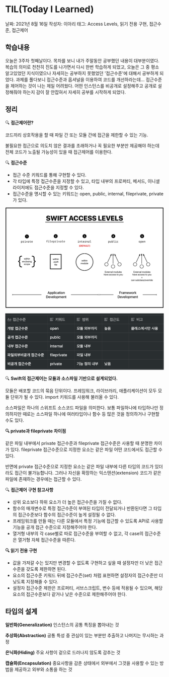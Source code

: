 # TIL(Today I Learned)

날짜: 2021년 8월 16일
작성자: 이아리
태그: Access Levels, 읽기 전용 구현, 접근수준, 접근제어

## 학습내용

오늘은 3주차 첫째날이다. 목차를 보니 내가 주말동안 공부했던 내용이 대부분이였다. 복습의 의미로 천천히 진도를 나가면서 다시 한번 학습하게 되었고, 오늘은 그 중 평소 알고있었던 지식이였으나 자세히는 공부하지 못했었던 '접근수준'에 대해서 공부하게 되었다. 과제를 풀다보니 접근수준과 옵셔널을 이용하여 코드를 개선하라는데... 접근수준을 제어하는 것이 나는 제일 어려웠다. 어떤 인스턴스를 비공개로 설정해주고 공개로 설정해줘야 하는지 감이 잘 안잡혀서 자세히 공부를 시작하게 되었다.

## 정리

🔍 **접근제어란?**

코드끼리 상호작용을 할 때 파일 간 또는 모듈 간에 접근을 제한할 수 있는 기능.

불필요한 접근으로 의도치 않은 결과를 초래하거나 꼭 필요한 부분만 제공해야 하는데 전체 코드가 노출될 가능성이 있을 때 접근제어를 이용한다.

🔍  **접근수준**

- 접근 수준 키워드를 통해 구현할 수 있다.
- 각 타입에 특정 접근수준을 지정할 수 있고, 타입 내부의 프로퍼티, 메서드, 이니셜라이저에도 접근수준을 지정할 수 있다.
- 접근수준을 명시할 수 있는 키워드는 open, public, internal, fileprivate, private 가 있다.

![ex_screenshot](/img/31.jpeg)

![ex_screenshot](/img/32.png)

🔍 **Swift의 접근제어는 모듈과 소스파일 기반으로 설계되었다.**

모듈은 배포할 코드의 묶음 단위이다. 프레임워크, 라이브러리, 애플리케이션이 모두 모듈 단위가 될 수 있다. import 키워드를 사용해 불러올 수 있다.

소스파일은 하나의 스위프트 소스코드 파일을 의미한다. 보통 파일하나에 타입하나만 정의하지만 때로는 소스파일 하나에 여러타입이나 함수 등 많은 것을 정의하거나 구현할 수도 있다.

**🔍  private과 fileprivate 차이점**

같은 파일 내부에서 private 접근수준과 fileprivate 접근수준은 사용할 때 분명한 차이가 있다. fileprivate 접근수준으로 지정한 요소는 같은 파일 어떤 코드에서도 접근할 수 있다.

반면에 private 접근수준으로 지정한 요소는 같은 파일 내부에 다른 타입의 코드가 있더라도 접근이 불가능합니다. 그러나 자신을 확장하는 익스텐션(extension) 코드가 같은 파일에 존재하는 경우에는 접근할 수 있다.

🔍 **접근제어 구현 참고사항**

- 상위 요소보다 하위 요소가 더 높은 접근수즌을 가질 수 없다.
- 함수의 매개변수로 특정 접근수준이 부여된 타입이 전달되거나 반환된다면 그 타입의 접근수준보다 함수의 접근수준이 높게 설정될 수 없다.
- 프레임워크를 만들 때는 다른 모듈에서 특정 기능에 접근할 수 있도록 API로 사용할 기능을 공개 접근 수준으로 지정해주어야 한다.
- 열거형 내부의 각 case별로 따로 접근수준을 부여할 수 없고, 각 case의 접근수준은 열거형 자체 접근수준을 따른다.

**🔍 읽기 전용 구현**

- 값을 가져갈 수는 있지만 변경할 수 없도록 구현하고 싶을 때 설정자만 더 낮은 접근수준을 갖도록 제한하면 된다.
- 요소의 접근수준 키워드 뒤에 접근수즌(set) 처럼 표현하면 설정자의 접근수준만 더 낮도록 지정해줄 수 있다.
- 설정자 접근수준 제한은 프로퍼티, 서브스크립트, 변수 등에 적용될 수 있으며, 해당 요소의 접근수준보다 같거나 낮은 수준으로 제한해주어야 한다.

## 타입의 설계

**일반화(Generalization)** 인스턴스의 공통 특징을 뽑아내는 것

**추상화(Abstraction)** 공통 특성 중 관심이 있는 부분만 추출하고 나머지는 무시하는 과정

**은닉화(Hiding)** 주요 사항이 겉으로 드러나지 않도록 감추는 것

**캡슐화(Encapsulation)** 중요사항을 감춘 상태에서 외부에서 그것을 사용할 수 있는 방법을 제공하고 외부와 소통을 하는 것
